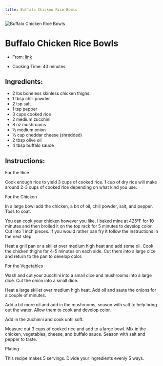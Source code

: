 ```yaml
---
title: Buffalo Chicken Rice Bowls
---
```


![Buffalo Chicken Rice Bowls](https://mealprepmanual.com/wp-content/uploads/2020/06/Buffalo-Chicken-and-Rice-Bowls-WP.jpg)

# Buffalo Chicken Rice Bowls

- From: [link](https://mealprepmanual.com/buffalo-chicken-rice-bowls/)

- Cooking Time: 40 minutes

## Ingredients:

- 2 lbs boneless skinless chicken thighs
- 1 tbsp chili powder
- 2 tsp salt
- 1 tsp pepper
- 3 cups cooked rice
- 2 medium zucchini
- 8 oz mushrooms
- ½ medium onion
- ½ cup cheddar cheese (shredded)
- 2 tbsp olive oil
- 4 tbsp buffalo sauce

## Instructions:

For the Rice

Cook enough rice to yield 3 cups of cooked rice. 1 cup of dry rice will make around 2-3 cups of cooked rice depending on what kind you use.

For the Chicken

In a large bowl add the chicken, a bit of oil, chili powder, salt, and pepper. Toss to coat.

You can cook your chicken however you like. I baked mine at 425°F for 10 minutes and then broiled it on the top rack for 5 minutes to develop color. Cut into 1 inch pieces. If you would rather pan fry it follow the instructions in the next step.

Heat a grill pan or a skillet over medium high heat and add some oil. Cook the chicken thighs for 4-5 minutes on each side. Cut them into a large dice and return to the pan to develop color.

For the Vegetables

Wash and cut your zucchini into a small dice and mushrooms into a large dice. Cut the onion into a small dice.

Heat a large skillet over medium high heat. Add oil and saute the onions for a couple of minutes.

Add a bit more oil and add in the mushrooms, season with salt to help bring out the water. Allow them to cook and develop color.

Add in the zuchinni and cook until soft.

Measure out 3 cups of cooked rice and add to a large bowl. Mix in the chicken, vegetables, cheese, and buffalo sauce. Season with salt and pepper to taste.

Plating

This recipe makes 5 servings. Divide your ingredients evenly 5 ways.
